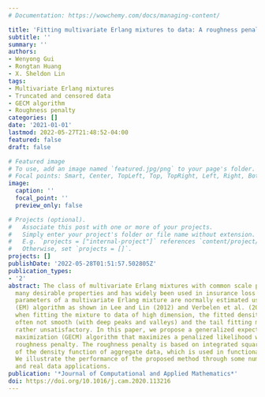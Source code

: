 ```yaml
---
# Documentation: https://wowchemy.com/docs/managing-content/

title: 'Fitting multivariate Erlang mixtures to data: A roughness penalty approach'
subtitle: ''
summary: ''
authors:
- Wenyong Gui
- Rongtan Huang
- X. Sheldon Lin
tags:
- Multivariate Erlang mixtures
- Truncated and censored data
- GECM algorithm
- Roughness penalty
categories: []
date: '2021-01-01'
lastmod: 2022-05-27T21:48:52-04:00
featured: false
draft: false

# Featured image
# To use, add an image named `featured.jpg/png` to your page's folder.
# Focal points: Smart, Center, TopLeft, Top, TopRight, Left, Right, BottomLeft, Bottom, BottomRight.
image:
  caption: ''
  focal_point: ''
  preview_only: false

# Projects (optional).
#   Associate this post with one or more of your projects.
#   Simply enter your project's folder or file name without extension.
#   E.g. `projects = ["internal-project"]` references `content/project/deep-learning/index.md`.
#   Otherwise, set `projects = []`.
projects: []
publishDate: '2022-05-28T01:51:57.502805Z'
publication_types:
- '2'
abstract: The class of multivariate Erlang mixtures with common scale parameter has
  many desirable properties and has widely been used in insurance loss modeling. The
  parameters of a multivariate Erlang mixture are normally estimated using an expectation–maximization
  (EM) algorithm as shown in Lee and Lin (2012) and Verbelen et al. (2016). However,
  when fitting the mixture to data of high dimension, the fitted density surface is
  often not smooth (with deep peaks and valleys) and the tail fitting may also be
  rather unsatisfactory. In this paper, we propose a generalized expectation conditional
  maximization (GECM) algorithm that maximizes a penalized likelihood with a proposed
  roughness penalty. The roughness penalty is based on integrated squared second derivative
  of the density function of aggregate data, which is used in functional data analysis.
  We illustrate the performance of the proposed method through some numerical experiments
  and real data applications.
publication: '*Journal of Computational and Applied Mathematics*'
doi: https://doi.org/10.1016/j.cam.2020.113216
---
```

